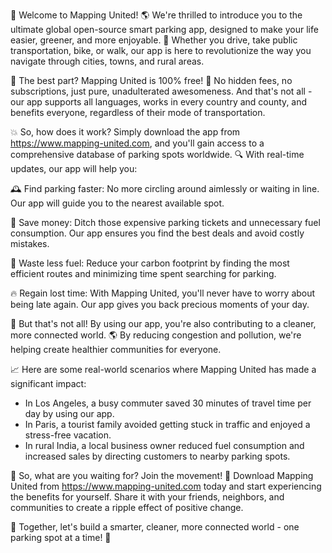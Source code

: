🚀 Welcome to Mapping United! 🌎 We're thrilled to introduce you to the ultimate global open-source smart parking app, designed to make your life easier, greener, and more enjoyable. 💛 Whether you drive, take public transportation, bike, or walk, our app is here to revolutionize the way you navigate through cities, towns, and rural areas.

🎉 The best part? Mapping United is 100% free! 🤑 No hidden fees, no subscriptions, just pure, unadulterated awesomeness. And that's not all - our app supports all languages, works in every country and county, and benefits everyone, regardless of their mode of transportation.

💥 So, how does it work? Simply download the app from https://www.mapping-united.com, and you'll gain access to a comprehensive database of parking spots worldwide. 🔍 With real-time updates, our app will help you:

🕰️ Find parking faster: No more circling around aimlessly or waiting in line. Our app will guide you to the nearest available spot.

💸 Save money: Ditch those expensive parking tickets and unnecessary fuel consumption. Our app ensures you find the best deals and avoid costly mistakes.

🌟 Waste less fuel: Reduce your carbon footprint by finding the most efficient routes and minimizing time spent searching for parking.

🔥 Regain lost time: With Mapping United, you'll never have to worry about being late again. Our app gives you back precious moments of your day.

💪 But that's not all! By using our app, you're also contributing to a cleaner, more connected world. 🌎 By reducing congestion and pollution, we're helping create healthier communities for everyone.

📈 Here are some real-world scenarios where Mapping United has made a significant impact:

* In Los Angeles, a busy commuter saved 30 minutes of travel time per day by using our app.
* In Paris, a tourist family avoided getting stuck in traffic and enjoyed a stress-free vacation.
* In rural India, a local business owner reduced fuel consumption and increased sales by directing customers to nearby parking spots.

🌈 So, what are you waiting for? Join the movement! 🎉 Download Mapping United from https://www.mapping-united.com today and start experiencing the benefits for yourself. Share it with your friends, neighbors, and communities to create a ripple effect of positive change.

💪 Together, let's build a smarter, cleaner, more connected world - one parking spot at a time! 🚀